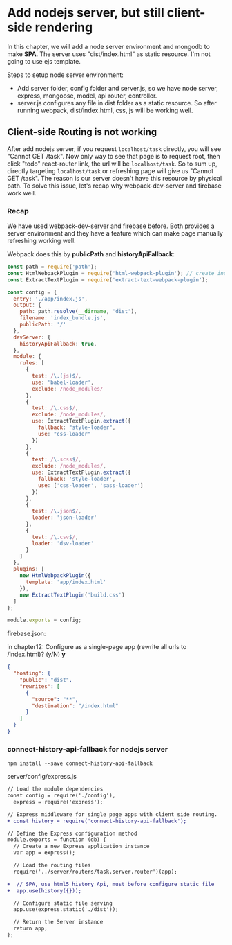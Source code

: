 # Add nodejs server, but still client-side rendering

In this chapter, we will add a node server environment and mongodb to make **SPA**. The server uses "dist/index.html" as static resource. I'm not going to use ejs template.

Steps to setup node server environment:

* Add server folder, config folder and server.js, so we have node server, express, mongoose, model, api router, controller.
* server.js configures any file in dist folder as a static resource. So after running webpack, dist/index.html, css, js will be working well.

## Client-side Routing is not working

After add nodejs server, if you request `localhost/task` directly, you will see "Cannot GET /task". Now only way to see that page is to request root, then click "todo" react-router link, the url will be `localhost/task`. So to sum up, directly targeting `localhost/task` or refreshing page will give us "Cannot GET /task". The reason is our server doesn't have this resource by physical path. To solve this issue, let's recap why webpack-dev-server and firebase work well.

### Recap

We have used webpack-dev-server and firebase before. Both provides a server environment and they have a feature which can make page manually refreshing working well.

Webpack does this by **publicPath** and **historyApiFallback**:

```javascript
const path = require('path');
const HtmlWebpackPlugin = require('html-webpack-plugin'); // create index.html injecting index_bundle.js in dist folder
const ExtractTextPlugin = require('extract-text-webpack-plugin');

const config = {
  entry: './app/index.js',
  output: {
    path: path.resolve(__dirname, 'dist'),
    filename: 'index_bundle.js',
    publicPath: '/'
  },
  devServer: {
    historyApiFallback: true,
  },
  module: {
    rules: [
      {
        test: /\.(js)$/,
        use: 'babel-loader',
        exclude: /node_modules/
      },
      {
        test: /\.css$/,
        exclude: /node_modules/,
        use: ExtractTextPlugin.extract({
          fallback: "style-loader",
          use: "css-loader"
        })
      },
      {
        test: /\.scss$/,
        exclude: /node_modules/,
        use: ExtractTextPlugin.extract({
          fallback: 'style-loader',
          use: ['css-loader', 'sass-loader']
        })
      },
      {
        test: /\.json$/,
        loader: 'json-loader'
      }, 
      {
        test: /\.csv$/,
        loader: 'dsv-loader'
      }
    ]
  },
  plugins: [
    new HtmlWebpackPlugin({
      template: 'app/index.html'
    }),
    new ExtractTextPlugin('build.css')
  ]
};

module.exports = config;
```

firebase.json:

in chapter12: Configure as a single-page app (rewrite all urls to /index.html)? (y/N) **y**

```json
{
  "hosting": {
    "public": "dist",
    "rewrites": [
      {
        "source": "**",
        "destination": "/index.html"
      }
    ]
  }
}
```

### connect-history-api-fallback for nodejs server

`npm install --save connect-history-api-fallback`

server/config/express.js

```diff
// Load the module dependencies
const config = require('./config'),
  express = require('express');

// Express middleware for single page apps with client side routing.
+ const history = require('connect-history-api-fallback');

// Define the Express configuration method
module.exports = function (db) {
  // Create a new Express application instance
  var app = express();

  // Load the routing files
  require('../server/routers/task.server.router')(app);

+  // SPA, use html5 history Api, must before configure static file
+  app.use(history({}));

  // Configure static file serving
  app.use(express.static('./dist'));

  // Return the Server instance
  return app;
};
```